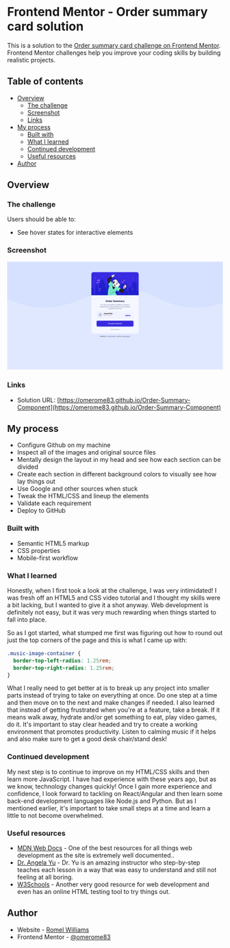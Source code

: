 # Frontend Mentor - Order summary card solution

This is a solution to the [Order summary card challenge on Frontend Mentor](https://www.frontendmentor.io/challenges/order-summary-component-QlPmajDUj). Frontend Mentor challenges help you improve your coding skills by building realistic projects.

## Table of contents

- [Overview](#overview)
  - [The challenge](#the-challenge)
  - [Screenshot](#screenshot)
  - [Links](#links)
- [My process](#my-process)
  - [Built with](#built-with)
  - [What I learned](#what-i-learned)
  - [Continued development](#continued-development)
  - [Useful resources](#useful-resources)
- [Author](#author)

## Overview

### The challenge

Users should be able to:

- See hover states for interactive elements

### Screenshot

![Screenshot](./screenshot.png)

### Links

- Solution URL: [https://omerome83.github.io/Order-Summary-Component](https://omerome83.github.io/Order-Summary-Component)

## My process

- Configure Github on my machine
- Inspect all of the images and original source files
- Mentally design the layout in my head and see how each section can be divided
- Create each section in different background colors to visually see how lay things out
- Use Google and other sources when stuck
- Tweak the HTML/CSS and lineup the elements
- Validate each requirement
- Deploy to GitHub

### Built with

- Semantic HTML5 markup
- CSS properties
- Mobile-first workflow

### What I learned

Honestly, when I first took a look at the challenge, I was very intimidated! I was fresh off an HTML5 and CSS video tutorial and I thought my skills were a bit lacking, but I wanted to give it a shot anyway. Web development is definitely not easy, but it was very much rewarding when things started to fall into place.

So as I got started, what stumped me first was figuring out how to round out just the top corners of the page and this is what I came up with:

```css
.music-image-container {
  border-top-left-radius: 1.25rem;
  border-top-right-radius: 1.25rem;
}
```

What I really need to get better at is to break up any project into smaller parts instead of trying to take on everything at once. Do one step at a time and then move on to the next and make changes if needed. I also learned that instead of getting frustrated when you're at a feature, take a break. If it means walk away, hydrate and/or get something to eat, play video games, do it. It's important to stay clear headed and try to create a working environment that promotes productivity. Listen to calming music if it helps and also make sure to get a good desk chair/stand desk!

### Continued development

My next step is to continue to improve on my HTML/CSS skills and then learn more JavaScript. I have had experience with these years ago, but as we know, technology changes quickly! Once I gain more experience and confidence, I look forward to tackling on React/Angular and then learn some back-end development languages like Node.js and Python. But as I mentioned earlier, it's important to take small steps at a time and learn a little to not become overwhelmed.

### Useful resources

- [MDN Web Docs](https://developer.mozilla.org/en-US/) - One of the best resources for all things web development as the site is extremely well documented..
- [Dr. Angela Yu](https://www.udemy.com/course/the-complete-web-development-bootcamp/) - Dr. Yu is an amazing instructor who step-by-step teaches each lesson in a way that was easy to understand and still not feeling at all boring.
- [W3Schools](https://www.w3schools.com/) - Another very good resource for web development and even has an online HTML testing tool to try things out.

## Author

- Website - [Romel Williams](https://github.com/omerome83)
- Frontend Mentor - [@omerome83](https://www.frontendmentor.io/profile/omerome83)
